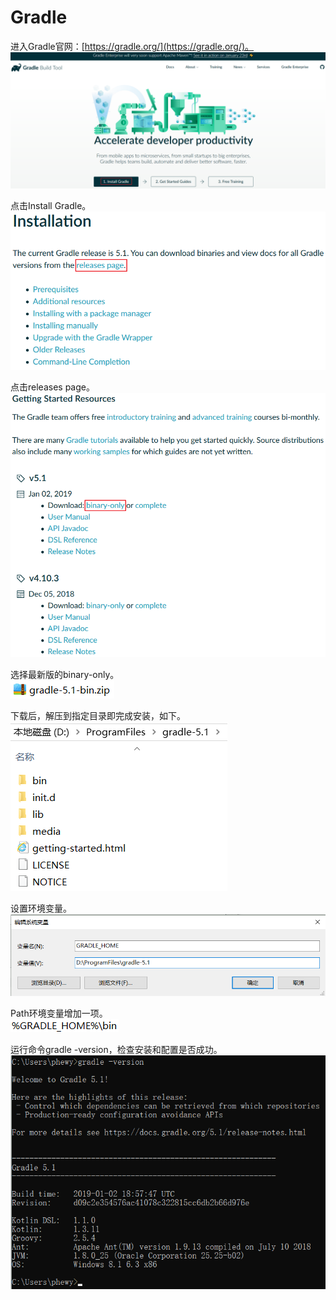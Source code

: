 # Gradle

进入Gradle官网：[https://gradle.org/](https://gradle.org/)。  
![](./Gradle环境搭建/图片1.png)
  
点击Install Gradle。  
![](./Gradle环境搭建/图片2.png)
  
点击releases page。  
![](./Gradle环境搭建/图片3.png)
  
选择最新版的binary-only。  
![](./Gradle环境搭建/图片4.png)
  
下载后，解压到指定目录即完成安装，如下。  
![](./Gradle环境搭建/图片5.png)
  
设置环境变量。  
![](./Gradle环境搭建/图片6.png)
  
Path环境变量增加一项。  
![](./Gradle环境搭建/图片7.png)
  
运行命令gradle -version，检查安装和配置是否成功。  
![](./Gradle环境搭建/图片8.png)